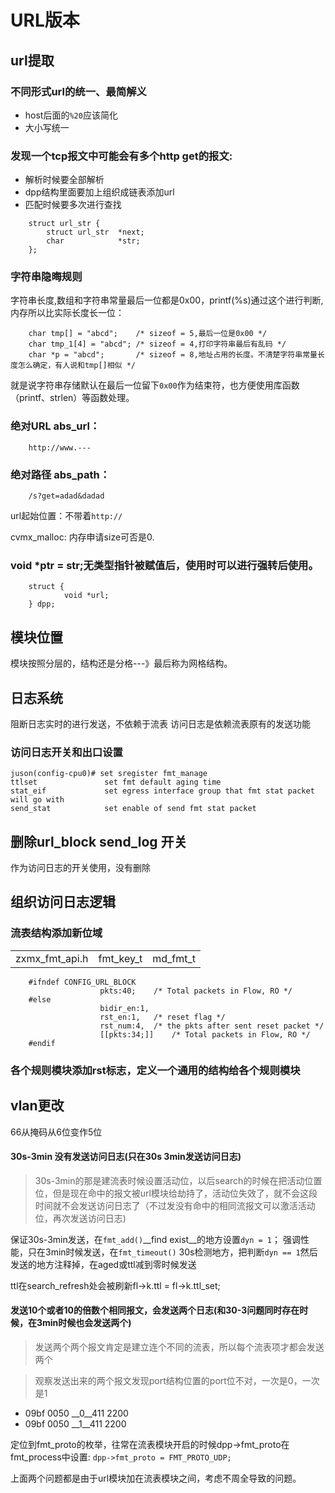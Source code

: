 # URL版本
## url提取

### 不同形式url的统一、最简解义
* host后面的`%20`应该简化
* 大小写统一

### 发现一个tcp报文中可能会有多个http get的报文:
* 解析时候要全部解析
* dpp结构里面要加上组织成链表添加url
* 匹配时候要多次进行查找
```
    struct url_str {
    	struct url_str	*next;
    	char 			*str;
    };
```

### 字符串隐晦规则
字符串长度,数组和字符串常量最后一位都是0x00，printf(%s)通过这个进行判断,内存所以比实际长度长一位：
```
    char tmp[] = "abcd";	/* sizeof = 5,最后一位是0x00 */
    char tmp_1[4] = "abcd"; /* sizeof = 4,打印字符串最后有乱码 */
    char *p = "abcd";		/* sizeof = 8,地址占用的长度。不清楚字符串常量长度怎么确定，有人说和tmp[]相似 */
```
就是说字符串存储默认在最后一位留下`0x00`作为结束符，也方便使用库函数（printf、strlen）等函数处理。

### 绝对URL abs_url：
```
    http://www.---
```

### 绝对路径 abs_path：
```
    /s?get=adad&dadad
```
url起始位置：不带着`http://`

cvmx_malloc: 内存申请size可否是0.

### void *ptr = str;无类型指针被赋值后，使用时可以进行强转后使用。
```
	struct {
			void *url;
	} dpp;
```

## 模块位置
模块按照分层的，结构还是分格---》最后称为网格结构。

## 日志系统
阻断日志实时的进行发送，不依赖于流表
访问日志是依赖流表原有的发送功能

### 访问日志开关和出口设置
```
juson(config-cpu0)# set sregister fmt_manage
ttlset               set fmt default aging time
stat_eif             set egress interface group that fmt stat packet will go with
send_stat            set enable of send fmt stat packet
```

## 删除url_block send_log 开关
作为访问日志的开关使用，没有删除

## 组织访问日志逻辑
### 流表结构添加新位域
<table>
	<tr>
		<td> zxmx_fmt_api.h </td>
		<td> fmt_key_t </td>
		<td> md_fmt_t </td>
	</tr>
</table>

```
	#ifndef CONFIG_URL_BLOCK                                              
                    pkts:40;    /* Total packets in Flow, RO */       
	#else                                                                 
                    bidir_en:1,                                       
                    rst_en:1,   /* reset flag */                      
                    rst_num:4,  /* the pkts after sent reset packet */
                    [[pkts:34;]]    /* Total packets in Flow, RO */       
	#endif                                                                
```
### 各个规则模块添加rst标志，定义一个通用的结构给各个规则模块

## vlan更改
66从掩码从6位变作5位

#### 30s-3min 没有发送访问日志(只在30s 3min发送访问日志)

> 30s-3min的那是建流表时候设置活动位，以后search的时候在把活动位置位，但是现在命中的报文被url模块给劫持了，活动位失效了，就不会这段时间就不会发送访问日志了（不过发没有命中的相同流报文可以激活活动位，再次发送访问日志)

保证30s-3min发送，在`fmt_add()`__find exist__的地方设置`dyn = 1`；
强调性能，只在3min时候发送，在`fmt_timeout()` 30s检测地方，把判断`dyn == 1`然后发送的地方注释掉，在aged或ttl减到零时候发送
 
ttl在search_refresh处会被刷新fl->k.ttl = fl->k.ttl_set;

#### 发送10个或者10的倍数个相同报文，会发送两个日志(和30-3问题同时存在时候，在3min时候也会发送两个)

> 发送两个两个报文肯定是建立连个不同的流表，所以每个流表项才都会发送两个

> 观察发送出来的两个报文发现port结构位置的port位不对，一次是0，一次是1

- 09bf 0050 __0__411 2200
- 09bf 0050 __1__411 2200

定位到fmt_proto的枚举，往常在流表模块开启的时候dpp->fmt_proto在fmt_process中设置: `dpp->fmt_proto = FMT_PROTO_UDP;`

上面两个问题都是由于url模块加在流表模块之间，考虑不周全导致的问题。
